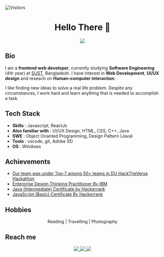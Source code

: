 ![Visitors](https://visitor-badge.glitch.me/badge?page_id=sania51)
<h1 align='center'>Hello There 👋 </h1>

<p align='center'>
 <img src="https://github-readme-stats.vercel.app/api?username=sania51" >
<p/>

## Bio

I am a  **frontend web developer**, currently studying **Software Engineering** (4th year) at [SUST](https://www.sust.edu/), Bangladesh. I have interest in **Web Development**, **UI/UX design** and reseach on **Human–computer interaction**.

I like finding new ideas to solve a real life problem. Despite any circumstances, I work
hard and learn anything that is needed to accomplish a task.

## Tech Stack

- **Skills** : Javascript, ReactJs
- **Also familiar with** : UI/UX Design, HTML, CSS, C++, Java
- **SWE** : Object Orianted Programming, Design Pattern (Java)
- **Tools** : vscode, git, Adobe XD
- **OS** : Windows


## Achievements

- [Our team was under Top-7 among 50+ teams in DU HackTheVerse Hackathon](https://drive.google.com/file/d/1RM2r9hJ1-sbtT2mvfoCXvGHqQxLVfI_6/view)
- [Enterprise Design Thinking Practitioner By IBM](https://www.credly.com/badges/c0405ba7-859f-4e65-8816-44ebefeeb378)
- [Java (Intermediate) Certificate by Hackerrank](https://www.hackerrank.com/certificates/eb55c33ce3dd)
- [JavaScript (Basic) Certificate By Hackerrank](https://www.hackerrank.com/certificates/211963eb1923)

## Hobbies 

<p align='center'> Reading | Travelling | Photography </p>

## Reach me

<p align='center'>
 <a href = "mailto:proshirahman@gmail.com" > <img src="https://img.shields.io/badge/--email?label=E-mail&logo=microsoft-outlook&style=social" > </a> 
 <a href = "https://www.linkedin.com/in/proshi" > <img src="https://img.shields.io/badge/--linkedin?label=LinkedIn&logo=LinkedIn&style=social" > </a> 
 <a href = "https://www.facebook.com/proshiii" > <img src="https://img.shields.io/badge/--facebook?label=Facebook&logo=Facebook-outlook&style=social" > </a> 

<p/>

